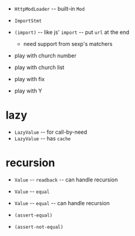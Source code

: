 - `HttpModLoader` -- built-in `Mod`

- `ImportStmt`

- `(import)` -- like js' `import` -- put `url` at the end

  - need support from sexp's matchers

- play with church number
- play with church list
- play with fix
- play with Y

# lazy

- `LazyValue` -- for call-by-need
- `LazyValue` -- has `cache`

# recursion

- `Value` -- `readback` -- can handle recursion

- `Value` -- `equal`
- `Value` -- `equal` -- can handle recursion

- `(assert-equal)`
- `(assert-not-equal)`
